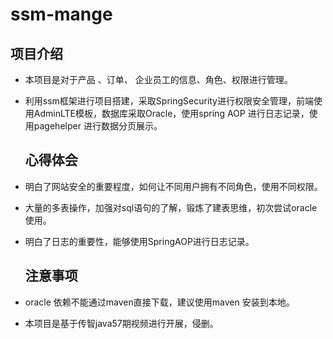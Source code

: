 # ssm-mange

## 	项目介绍

   - 本项目是对于产品 、订单、 企业员工的信息、角色、权限进行管理。

- 利用ssm框架进行项目搭建，采取SpringSecurity进行权限安全管理，前端使用AdminLTE模板，数据库采取Oracle，使用spring AOP 进行日志记录，使用pagehelper 进行数据分页展示。

  ## 心得体会

- 明白了网站安全的重要程度，如何让不同用户拥有不同角色，使用不同权限。

- 大量的多表操作，加强对sql语句的了解，锻炼了建表思维，初次尝试oracle使用。

- 明白了日志的重要性，能够使用SpringAOP进行日志记录。 

  ##  注意事项

- oracle 依赖不能通过maven直接下载，建议使用maven 安装到本地。

- 本项目是基于传智java57期视频进行开展，侵删。

















